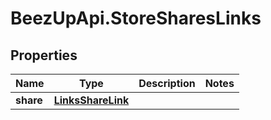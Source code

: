 # BeezUpApi.StoreSharesLinks

## Properties
Name | Type | Description | Notes
------------ | ------------- | ------------- | -------------
**share** | [**LinksShareLink**](LinksShareLink.md) |  | 


